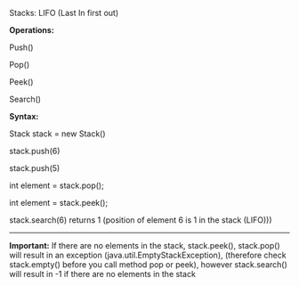 Stacks:
LIFO (Last In first out)

**Operations:**

Push() 

Pop()

Peek()

Search()

**Syntax:**

Stack<Integer> stack = new Stack<Integer>()
	
stack.push(6)
	
stack.push(5)
	
int element = stack.pop();
	
int element = stack.peek();
	
stack.search(6) returns 1 (position of element 6 is 1 in the stack (LIFO)))
  
  ******
**Important:**
  If there are no elements in the stack, stack.peek(), stack.pop() will result in an exception (java.util.EmptyStackException), 
  (therefore check stack.empty() before you call method pop or peek), however stack.search() will result in -1 if there are no elements in the stack
